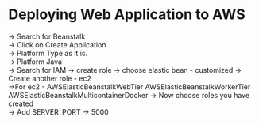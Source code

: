 # Deploying Web Application to AWS
-> Search for Beanstalk </br>
-> Click on Create Application </br>
-> Platform Type as it is. </br>
-> Platform Java </br>
-> Search for IAM -> create role -> choose elastic bean - customized -> Create another role - ec2 </br>
->For ec2 - AWSElasticBeanstalkWebTier 
AWSElasticBeanstalkWorkerTier 
AWSElasticBeanstalkMulticontainerDocker
-> Now choose roles you have created </br>
-> Add SERVER_PORT -> 5000 </br>
